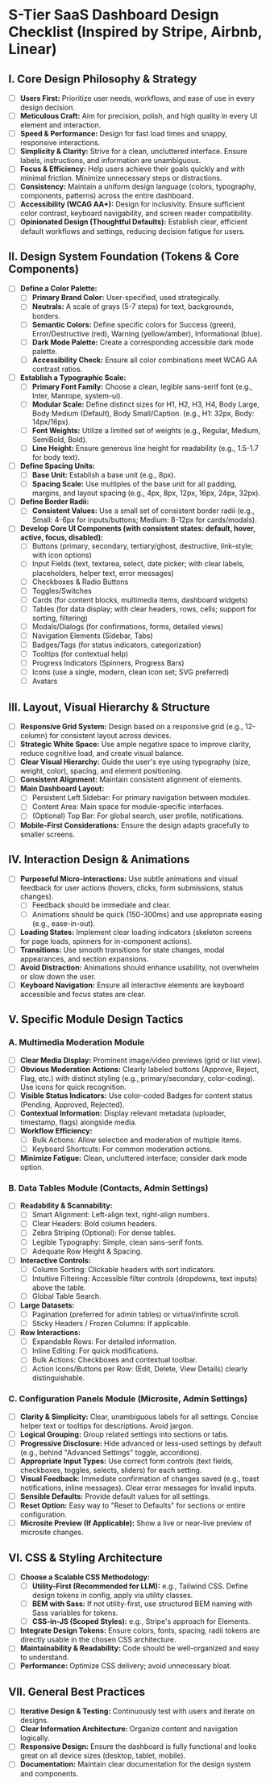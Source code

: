 # S-Tier SaaS Dashboard Design Checklist (Inspired by Stripe, Airbnb, Linear)

## I. Core Design Philosophy & Strategy

- [ ] **Users First:** Prioritize user needs, workflows, and ease of use in every design decision.
- [ ] **Meticulous Craft:** Aim for precision, polish, and high quality in every UI element and interaction.
- [ ] **Speed & Performance:** Design for fast load times and snappy, responsive interactions.
- [ ] **Simplicity & Clarity:** Strive for a clean, uncluttered interface. Ensure labels, instructions, and information are unambiguous.
- [ ] **Focus & Efficiency:** Help users achieve their goals quickly and with minimal friction. Minimize unnecessary steps or distractions.
- [ ] **Consistency:** Maintain a uniform design language (colors, typography, components, patterns) across the entire dashboard.
- [ ] **Accessibility (WCAG AA+):** Design for inclusivity. Ensure sufficient color contrast, keyboard navigability, and screen reader compatibility.
- [ ] **Opinionated Design (Thoughtful Defaults):** Establish clear, efficient default workflows and settings, reducing decision fatigue for users.

## II. Design System Foundation (Tokens & Core Components)

- [ ] **Define a Color Palette:**
    - [ ] **Primary Brand Color:** User-specified, used strategically.
    - [ ] **Neutrals:** A scale of grays (5-7 steps) for text, backgrounds, borders.
    - [ ] **Semantic Colors:** Define specific colors for Success (green), Error/Destructive (red), Warning (yellow/amber), Informational (blue).
    - [ ] **Dark Mode Palette:** Create a corresponding accessible dark mode palette.
    - [ ] **Accessibility Check:** Ensure all color combinations meet WCAG AA contrast ratios.
- [ ] **Establish a Typographic Scale:**
    - [ ] **Primary Font Family:** Choose a clean, legible sans-serif font (e.g., Inter, Manrope, system-ui).
    - [ ] **Modular Scale:** Define distinct sizes for H1, H2, H3, H4, Body Large, Body Medium (Default), Body Small/Caption. (e.g., H1: 32px, Body: 14px/16px).
    - [ ] **Font Weights:** Utilize a limited set of weights (e.g., Regular, Medium, SemiBold, Bold).
    - [ ] **Line Height:** Ensure generous line height for readability (e.g., 1.5-1.7 for body text).
- [ ] **Define Spacing Units:**
    - [ ] **Base Unit:** Establish a base unit (e.g., 8px).
    - [ ] **Spacing Scale:** Use multiples of the base unit for all padding, margins, and layout spacing (e.g., 4px, 8px, 12px, 16px, 24px, 32px).
- [ ] **Define Border Radii:**
    - [ ] **Consistent Values:** Use a small set of consistent border radii (e.g., Small: 4-6px for inputs/buttons; Medium: 8-12px for cards/modals).
- [ ] **Develop Core UI Components (with consistent states: default, hover, active, focus, disabled):**
    - [ ] Buttons (primary, secondary, tertiary/ghost, destructive, link-style; with icon options)
    - [ ] Input Fields (text, textarea, select, date picker; with clear labels, placeholders, helper text, error messages)
    - [ ] Checkboxes & Radio Buttons
    - [ ] Toggles/Switches
    - [ ] Cards (for content blocks, multimedia items, dashboard widgets)
    - [ ] Tables (for data display; with clear headers, rows, cells; support for sorting, filtering)
    - [ ] Modals/Dialogs (for confirmations, forms, detailed views)
    - [ ] Navigation Elements (Sidebar, Tabs)
    - [ ] Badges/Tags (for status indicators, categorization)
    - [ ] Tooltips (for contextual help)
    - [ ] Progress Indicators (Spinners, Progress Bars)
    - [ ] Icons (use a single, modern, clean icon set; SVG preferred)
    - [ ] Avatars

## III. Layout, Visual Hierarchy & Structure

- [ ] **Responsive Grid System:** Design based on a responsive grid (e.g., 12-column) for consistent layout across devices.
- [ ] **Strategic White Space:** Use ample negative space to improve clarity, reduce cognitive load, and create visual balance.
- [ ] **Clear Visual Hierarchy:** Guide the user's eye using typography (size, weight, color), spacing, and element positioning.
- [ ] **Consistent Alignment:** Maintain consistent alignment of elements.
- [ ] **Main Dashboard Layout:**
    - [ ] Persistent Left Sidebar: For primary navigation between modules.
    - [ ] Content Area: Main space for module-specific interfaces.
    - [ ] (Optional) Top Bar: For global search, user profile, notifications.
- [ ] **Mobile-First Considerations:** Ensure the design adapts gracefully to smaller screens.

## IV. Interaction Design & Animations

- [ ] **Purposeful Micro-interactions:** Use subtle animations and visual feedback for user actions (hovers, clicks, form submissions, status changes).
    - [ ] Feedback should be immediate and clear.
    - [ ] Animations should be quick (150-300ms) and use appropriate easing (e.g., ease-in-out).
- [ ] **Loading States:** Implement clear loading indicators (skeleton screens for page loads, spinners for in-component actions).
- [ ] **Transitions:** Use smooth transitions for state changes, modal appearances, and section expansions.
- [ ] **Avoid Distraction:** Animations should enhance usability, not overwhelm or slow down the user.
- [ ] **Keyboard Navigation:** Ensure all interactive elements are keyboard accessible and focus states are clear.

## V. Specific Module Design Tactics

### A. Multimedia Moderation Module

- [ ] **Clear Media Display:** Prominent image/video previews (grid or list view).
- [ ] **Obvious Moderation Actions:** Clearly labeled buttons (Approve, Reject, Flag, etc.) with distinct styling (e.g., primary/secondary, color-coding). Use icons for quick recognition.
- [ ] **Visible Status Indicators:** Use color-coded Badges for content status (Pending, Approved, Rejected).
- [ ] **Contextual Information:** Display relevant metadata (uploader, timestamp, flags) alongside media.
- [ ] **Workflow Efficiency:**
    - [ ] Bulk Actions: Allow selection and moderation of multiple items.
    - [ ] Keyboard Shortcuts: For common moderation actions.
- [ ] **Minimize Fatigue:** Clean, uncluttered interface; consider dark mode option.

### B. Data Tables Module (Contacts, Admin Settings)

- [ ] **Readability & Scannability:**
    - [ ] Smart Alignment: Left-align text, right-align numbers.
    - [ ] Clear Headers: Bold column headers.
    - [ ] Zebra Striping (Optional): For dense tables.
    - [ ] Legible Typography: Simple, clean sans-serif fonts.
    - [ ] Adequate Row Height & Spacing.
- [ ] **Interactive Controls:**
    - [ ] Column Sorting: Clickable headers with sort indicators.
    - [ ] Intuitive Filtering: Accessible filter controls (dropdowns, text inputs) above the table.
    - [ ] Global Table Search.
- [ ] **Large Datasets:**
    - [ ] Pagination (preferred for admin tables) or virtual/infinite scroll.
    - [ ] Sticky Headers / Frozen Columns: If applicable.
- [ ] **Row Interactions:**
    - [ ] Expandable Rows: For detailed information.
    - [ ] Inline Editing: For quick modifications.
    - [ ] Bulk Actions: Checkboxes and contextual toolbar.
    - [ ] Action Icons/Buttons per Row: (Edit, Delete, View Details) clearly distinguishable.

### C. Configuration Panels Module (Microsite, Admin Settings)

- [ ] **Clarity & Simplicity:** Clear, unambiguous labels for all settings. Concise helper text or tooltips for descriptions. Avoid jargon.
- [ ] **Logical Grouping:** Group related settings into sections or tabs.
- [ ] **Progressive Disclosure:** Hide advanced or less-used settings by default (e.g., behind "Advanced Settings" toggle, accordions).
- [ ] **Appropriate Input Types:** Use correct form controls (text fields, checkboxes, toggles, selects, sliders) for each setting.
- [ ] **Visual Feedback:** Immediate confirmation of changes saved (e.g., toast notifications, inline messages). Clear error messages for invalid inputs.
- [ ] **Sensible Defaults:** Provide default values for all settings.
- [ ] **Reset Option:** Easy way to "Reset to Defaults" for sections or entire configuration.
- [ ] **Microsite Preview (If Applicable):** Show a live or near-live preview of microsite changes.

## VI. CSS & Styling Architecture

- [ ] **Choose a Scalable CSS Methodology:**
    - [ ] **Utility-First (Recommended for LLM):** e.g., Tailwind CSS. Define design tokens in config, apply via utility classes.
    - [ ] **BEM with Sass:** If not utility-first, use structured BEM naming with Sass variables for tokens.
    - [ ] **CSS-in-JS (Scoped Styles):** e.g., Stripe's approach for Elements.
- [ ] **Integrate Design Tokens:** Ensure colors, fonts, spacing, radii tokens are directly usable in the chosen CSS architecture.
- [ ] **Maintainability & Readability:** Code should be well-organized and easy to understand.
- [ ] **Performance:** Optimize CSS delivery; avoid unnecessary bloat.

## VII. General Best Practices

- [ ] **Iterative Design & Testing:** Continuously test with users and iterate on designs.
- [ ] **Clear Information Architecture:** Organize content and navigation logically.
- [ ] **Responsive Design:** Ensure the dashboard is fully functional and looks great on all device sizes (desktop, tablet, mobile).
- [ ] **Documentation:** Maintain clear documentation for the design system and components.
